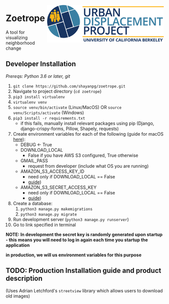 <a href='https://urbandisplacement.org/'><img src='home/static/home/UDP_Logo.png' align="right" height="120" /></a>  

# Zoetrope

A tool for visualizing neighborhood change

## Developer Installation
*Prereqs: Python 3.6 or later, git*
1. `git clone https://github.com/shayanpg/zoetrope.git`
2. Navigate to project directory (`cd zoetrope`)
3. `pip3 install virtualenv`
4. `virtualenv venv`
5. `source venv/bin/activate` (Linux/MacOS) OR `source venv/Scripts/activate` (Windows)
6. `pip3 install -r requirements.txt`
    * if this fails, manually install relevant packages using pip (Django, django-crispy-forms, Pillow, Shapely, requests)
7. Create environment variables for each of the following (guide for macOS <a href='https://phoenixnap.com/kb/set-environment-variable-mac'>here</a>):
    * DEBUG <- True
    * DOWNLOAD_LOCAL
      * False if you have AWS S3 configured, True otherwise
    * GMAIL_PASS
      * request from developer (include what OS you are running)
    * AMAZON_S3_ACCESS_KEY_ID
      * need only if DOWNLOAD_LOCAL == False
      * <a href='https://erangad.medium.com/upload-a-remote-image-to-s3-without-saving-it-first-with-python-def9c6ee1140'>guide</a>)
    * AMAZON_S3_SECRET_ACCESS_KEY
      * need only if DOWNLOAD_LOCAL == False
      * <a href='https://erangad.medium.com/upload-a-remote-image-to-s3-without-saving-it-first-with-python-def9c6ee1140'>guide</a>)
8. Create a database:
    1. `python3 manage.py makemigrations`
    2. `python3 manage.py migrate`
9. Run development server (`python3 manage.py runserver`)
10. Go to link specified in terminal

**NOTE: In development the secret key is randomly generated upon startup - this means you will need to log in again each time you startup the application**

**in production, we will us environment variables for this purpose**


## TODO: Production Installation guide and product description

(Uses Adrian Letchford's `streetview` library which allows users to download old images)
